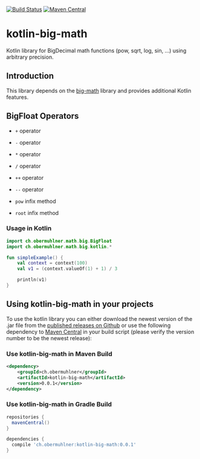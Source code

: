 
[![Build Status](https://travis-ci.org/eobermuhlner/kotlin-big-math.svg?branch=master)](https://travis-ci.org/eobermuhlner/kotlin-big-math)
[![Maven Central](https://img.shields.io/maven-central/v/ch.obermuhlner/kotlin-big-math.svg)](https://search.maven.org/#search%7Cga%7C1%7Ckotlib-big-math)

# kotlin-big-math
Kotlin library for BigDecimal math functions (pow, sqrt, log, sin, ...) using arbitrary precision.

## Introduction

This library depends on the [big-math](https://github.com/eobermuhlner/big-math) library and provides additional Kotlin features.

## BigFloat Operators

* `+` operator
* `-` operator
* `*` operator
* `/` operator

* `++` operator
* `--` operator

* `pow` infix method
* `root` infix method

### Usage in Kotlin

```kotlin
import ch.obermuhlner.math.big.BigFloat
import ch.obermuhlner.math.big.kotlin.*

fun simpleExample() {
	val context = context(100)
	val v1 = (context.valueOf(1) + 1) / 3

	println(v1)
}
```


## Using kotlin-big-math in your projects

To use the kotlin library you can either download the newest version of the .jar file from the
[published releases on Github](https://github.com/eobermuhlner/kotlin-big-math/releases/)
or use the following dependency to
[Maven Central](https://search.maven.org/#search%7Cga%7C1%7Ckotlin-big-math)
in your build script (please verify the version number to be the newest release):

### Use kotlin-big-math in Maven Build

```xml
<dependency>
    <groupId>ch.obermuhlner</groupId>
    <artifactId>kotlin-big-math</artifactId>
    <version>0.0.1</version>
</dependency>
```

### Use kotlin-big-math in Gradle Build

```gradle
repositories {
  mavenCentral()
}

dependencies {
  compile 'ch.obermuhlner:kotlin-big-math:0.0.1'
}
```
